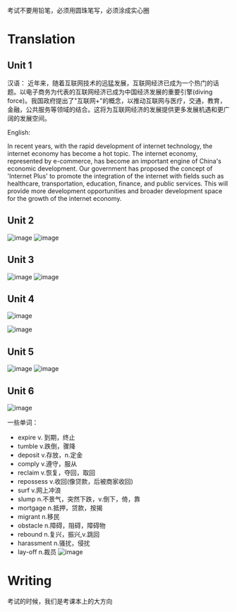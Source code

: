 考试不要用铅笔，必须用圆珠笔写，必须涂成实心圈

# Translation
## Unit 1

汉语：
  近年来，随着互联网技术的迅猛发展，互联网经济已成为一个热门的话题。以电子商务为代表的互联网经济已成为中国经济发展的重要引擎(diving force)。我国政府提出了"互联网+"的概念，以推动互联网与医疗，交通，教育，金融，公共服务等领域的结合。这将为互联网经济的发展提供更多发展机遇和更广阔的发展空间。

English:

 In recent years, with the rapid development of internet technology, the internet economy has become a hot topic. The internet economy, represented by e-commerce, has become an important engine of China's economic development. Our government has proposed the concept of 'Internet Plus' to promote the integration of the internet with fields such as healthcare, transportation, education, finance, and public services. This will provide more development opportunities and broader development space for the growth of the internet economy.

## Unit 2
![image](https://github.com/user-attachments/assets/5b217bbf-158f-42eb-a4eb-91af1ae1adb0)
![image](https://github.com/user-attachments/assets/d6ddbe40-25bb-4eea-b9a2-fc92ce16ca1d)


## Unit 3
![image](https://github.com/user-attachments/assets/528e52ad-1496-4ff3-81e2-45e3893e0523)
![image](https://github.com/user-attachments/assets/72976126-ad5c-4843-8478-77142391f643)

## Unit 4
![image](https://github.com/user-attachments/assets/93a2d736-af30-4389-b0dc-1acda1bb37c0)

![image](https://github.com/user-attachments/assets/ff138998-aa40-48e1-998a-dcfd8ff1642d)

## Unit 5
![image](https://github.com/user-attachments/assets/36b0ebae-1920-414c-9eaf-f4723faf1862)
![image](https://github.com/user-attachments/assets/75b93e4f-3dcb-4ef6-b0d2-faeca64aba34)

## Unit 6
![image](https://github.com/user-attachments/assets/6a764ace-eac7-481d-a64d-b57ad5f69bc8)



一些单词：
* expire v. 到期，终止
*  tumble v.跌倒，骤降
*  deposit v.存放，n.定金
*  comply v.遵守，服从
*  reclaim v.恢复，夺回，取回
*  repossess  v.收回(像贷款，后被商家收回)
*  surf v.网上冲浪
*  slump n.不景气，突然下跌，v.倒下，倚，靠
*  mortgage n.抵押，贷款，按揭
*  migrant n.移民
*  obstacle n.障碍，阻碍，障碍物
*  rebound n.复兴，振兴,v.跳回
*  harassment  n.骚扰，侵扰
*  lay-off n.裁员
![image](https://github.com/user-attachments/assets/bd26cdc9-42cb-4c8b-b066-2d25016c7d00)
# Writing

考试的时候，我们是考课本上的大方向

